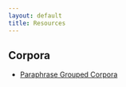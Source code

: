 ```yaml
---
layout: default
title: Resources
---
```


## Corpora

 - [Paraphrase Grouped Corpora](./paraphrase_grouped_corpora/)
